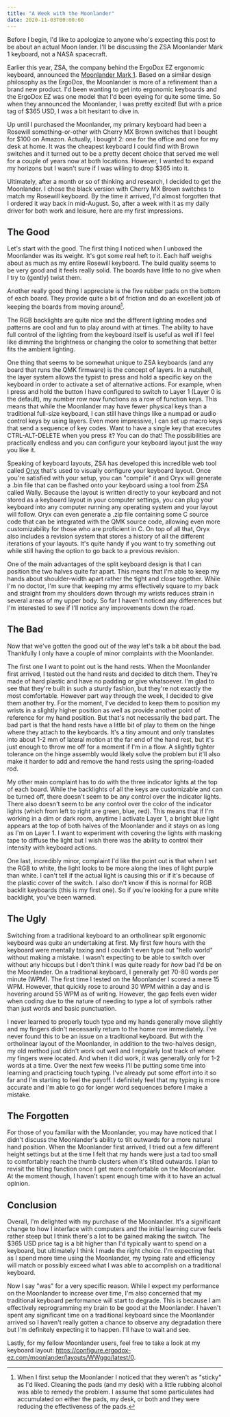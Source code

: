```yaml
---
title: "A Week with the Moonlander"
date: 2020-11-03T00:00:00
---
```


Before I begin, I'd like to apologize to anyone who's expecting this post to be
about an actual Moon lander. I'll be discussing the ZSA Moonlander Mark 1
keyboard, not a NASA spacecraft.

Earlier this year, ZSA, the company behind the ErgoDox EZ ergonomic keyboard,
announced the [Moonlander Mark 1](https://www.zsa.io/moonlander/). Based on a
similar design philosophy as the ErgoDox, the Moonlander is more of a
refinement than a brand new product. I'd been wanting to get into ergonomic
keyboards and the ErgoDox EZ was one model that I'd been eyeing for quite some
time. So when they announced the Moonlander, I was pretty excited! But with a
price tag of $365 USD, I was a bit hesitant to dive in.

Up until I purchased the Moonlander, my primary keyboard had been a Rosewill
something-or-other with Cherry MX Brown switches that I bought for $100 on
Amazon. Actually, I bought 2: one for the office and one for my desk at home.
It was the cheapest keyboard I could find with Brown switches and it turned out
to be a pretty decent choice that served me well for a couple of years now at
both locations. However, I wanted to expand my horizons but I wasn't sure if I
was willing to drop $365 into it.

Ultimately, after a month or so of thinking and research, I decided to get the
Moonlander. I chose the black version with Cherry MX Brown switches to match my
Rosewill keyboard. By the time it arrived, I'd almost forgotten that I ordered
it way back in mid-August. So, after a week with it as my daily driver for both
work and leisure, here are my first impressions.

## The Good

Let's start with the good. The first thing I noticed when I unboxed the
Moonlander was its weight. It's got some real heft to it. Each half weighs
about as much as my entire Rosewill keyboard. The build quality seems to be
very good and it feels really solid. The boards have little to no give when I
try to (gently) twist them.

Another really good thing I appreciate is the five rubber pads on the bottom of
each board. They provide quite a bit of friction and do an excellent job of
keeping the boards from moving around[^1].

The RGB backlights are quite nice and the different lighting modes and patterns
are cool and fun to play around with at times. The ability to have full control
of the lighting from the keyboard itself is useful as well if I feel like
dimming the brightness or changing the color to something that better fits the
ambient lighting.

One thing that seems to be somewhat unique to ZSA keyboards (and any board that
runs the QMK firmware) is the concept of layers. In a nutshell, the layer
system allows the typist to press and hold a specific key on the keyboard in
order to activate a set of alternative actions. For example, when I press and
hold the button I have configured to switch to Layer 1 (Layer 0 is the
default), my number row now functions as a row of function keys. This means
that while the Moonlander may have fewer physical keys than a traditional
full-size keyboard, I can still have things like a numpad or audio control keys
by using layers.  Even more impressive, I can set up macro keys that send a
sequence of key codes.  Want to have a single key that executes CTRL-ALT-DELETE
when you press it? You can do that! The possibilities are practically endless
and you can configure your keyboard layout just the way you like it.

Speaking of keyboard layouts, ZSA has developed this incredible web tool called
[Oryx](https://configure.ergodox-ez.com/) that's used to visually configure
your keyboard layout.  Once you're satisfied with your setup, you can "compile"
it and Oryx will generate a .bin file that can be flashed onto your keyboard
using a tool from ZSA called Wally.  Because the layout is written directly to
your keyboard and not stored as a keyboard layout in your computer settings,
you can plug your keyboard into any computer running any operating system and
your layout will follow. Oryx can even generate a .zip file containing some C
source code that can be integrated with the QMK source code, allowing even more
customizability for those who are proficient in C. On top of all that, Oryx
also includes a revision system that stores a history of all the different
iterations of your layouts. It's quite handy if you want to try something out
while still having the option to go back to a previous revision.

One of the main advantages of the split keyboard design is that I can position
the two halves quite far apart. This means that I'm able to keep my hands about
shoulder-width apart rather the tight and close together. While I'm no doctor,
I'm sure that keeping my arms effectively square to my back and straight from
my shoulders down through my wrists reduces strain in several areas of my upper
body. So far I haven't noticed any differences but I'm interested to see if
I'll notice any improvements down the road.

## The Bad

Now that we've gotten the good out of the way let's talk a bit about the bad.
Thankfully I only have a couple of minor complaints with the Moonlander.

The first one I want to point out is the hand rests. When the Moonlander first
arrived, I tested out the hand rests and decided to ditch them. They're made of
hard plastic and have no padding or give whatsoever. I'm glad to see that
they're built in such a sturdy fashion, but they're not exactly the most
comfortable. However part way through the week, I decided to give them another
try. For the moment, I've decided to keep them to position my wrists in a
slightly higher position as well as provide another point of reference for my
hand position. But that's not necessarily the bad part. The bad part is that
the hand rests have a little bit of play to them on the hinge where they attach
to the keyboards. It's a tiny amount and only translates into about 1-2 mm of
lateral motion at the far end of the hand rest, but it's just enough to throw
me off for a moment if I'm in a flow. A slightly tighter tolerance on the hinge
assembly would likely solve the problem but it'll also make it harder to add
and remove the hand rests using the spring-loaded rod.

My other main complaint has to do with the three indicator lights at the top of
each board. While the backlights of all the keys are customizable and can be
turned off, there doesn't seem to be any control over the indicator lights.
There also doesn't seem to be any control over the color of the indicator
lights (which from left to right are green, blue, red). This means that if I'm
working in a dim or dark room, anytime I activate Layer 1, a bright blue light
appears at the top of both halves of the Moonlander and it stays on as long as
I'm on Layer 1. I want to experiment with covering the lights with masking tape
to diffuse the light but I wish there was the ability to control their
intensity with keyboard actions.

One last, incredibly minor, complaint I'd like the point out is that when I set
the RGB to white, the light looks to be more along the lines of light purple
than white. I can't tell if the actual light is causing this or if it's because
of the plastic cover of the switch. I also don't know if this is normal for RGB
backlit keyboards (this is my first one). So if you're looking for a pure white
backlight, you've been warned.

## The Ugly

Switching from a traditional keyboard to an ortholinear split ergonomic
keyboard was quite an undertaking at first. My first few hours with the
keyboard were mentally taxing and I couldn't even type out "hello world"
without making a mistake. I wasn't expecting to be able to switch over without
any hiccups but I don't think I was quite ready for *how* bad I'd be on the
Moonlander. On a traditional keyboard, I generally get 70-80 words per minute
(WPM). The first time I tested on the Moonlander I scored a mere 15 WPM.
However, that quickly rose to around 30 WPM within a day and is hovering around
55 WPM as of writing.  However, the gap feels even wider when coding due to the
nature of needing to type a lot of symbols rather than just words and basic
punctuation.

I never learned to properly touch type and my hands generally move slightly and
my fingers didn't necessarily return to the home row immediately.  I've never
found this to be an issue on a traditional keyboard. But with the ortholinear
layout of the Moonlander, in addition to the two-halves design, my old method
just didn't work out well and I regularly lost track of where my fingers were
located. And when it did work, it was generally only for 1-2 words at a time.
Over the next few weeks I'll be putting some time into learning and practicing
touch typing. I've already put some effort into it so far and I'm starting to
feel the payoff. I definitely feel that my typing is more accurate and I'm able
to go for longer word sequences before I make a mistake.

## The Forgotten

For those of you familiar with the Moonlander, you may have noticed that I
didn't discuss the Moonlander's ability to tilt outwards for a more natural
hand position. When the Moonlander first arrived, I tried out a few different
height settings but at the time I felt that my hands were just a tad too small
to comfortably reach the thumb clusters when it's tilted outwards. I plan to
revisit the tilting function once I get more comfortable on the Moonlander. At
the moment though, I haven't spent enough time with it to have an actual
opinion.

## Conclusion

Overall, I'm delighted with my purchase of the Moonlander. It's a significant
change to how I interface with computers and the initial learning curve feels
rather steep but I think there's a lot to be gained making the switch. The $365
USD price tag is a bit higher than I'd typically want to spend on a keyboard,
but ultimately I think I made the right choice. I'm expecting that as I spend
more time using the Moonlander, my typing rate and efficiency will match or
possibly exceed what I was able to accomplish on a traditional keyboard.

Now I say "was" for a very specific reason. While I expect my performance on
the Moonlander to increase over time, I'm also concerned that my traditional
keyboard performance will start to degrade. This is because I am effectively
reprogramming my brain to be good at the Moonlander. I haven't spent any
significant time on a traditional keyboard since the Moonlander arrived so I
haven't really gotten a chance to observe any degradation there but I'm
definitely expecting it to happen. I'll have to wait and see.

Lastly, for my fellow Moonlander users, feel free to take a look at my keyboard
layout: https://configure.ergodox-ez.com/moonlander/layouts/WWggo/latest/0.

[^1]: When I first setup the Moonlander I noticed that they weren't as "sticky"
  as I'd liked. Cleaning the pads (and my desk) with a little rubbing alcohol
  was able to remedy the problem. I assume that some particulates had
  accumulated on either the pads, my desk, or both and they were reducing the
  effectiveness of the pads.
